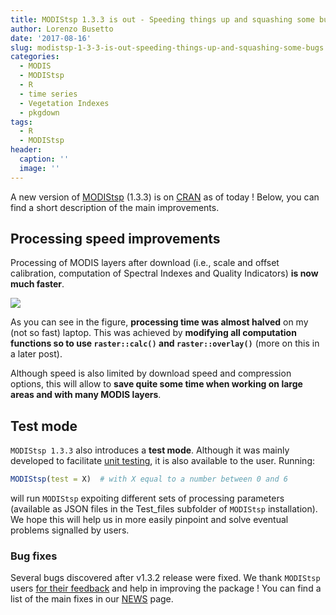 ```yaml
---
title: MODIStsp 1.3.3 is out - Speeding things up and squashing some bugs !
author: Lorenzo Busetto
date: '2017-08-16'
slug: modistsp-1-3-3-is-out-speeding-things-up-and-squashing-some-bugs
categories:
  - MODIS
  - MODIStsp
  - R
  - time series
  - Vegetation Indexes
  - pkgdown
tags:
  - R
  - MODIStsp
header:
  caption: ''
  image: ''
---
```

A new version of [MODIStsp](http://lbusett.github.io/MODIStsp/) (1.3.3) is on [CRAN](https://cran.r-project.org/web/packages/MODIStsp/index.html) as of today ! 
Below, you can find a short description of the main improvements.

## Processing speed improvements

Processing of MODIS layers after download (i.e., scale and offset calibration, 
computation of Spectral Indexes and Quality Indicators) **is now much faster**.

![](/img/boxplots.png)

As you can see in the figure, **processing time was almost halved** on my (not so fast)
laptop. This was achieved by **modifying all computation functions so to use 
`raster::calc()` and `raster::overlay()`** (more on this in a later post).

Although speed is also limited by download speed and compression options, this
will allow to **save quite some time when working on large areas and with many 
MODIS layers**.

## Test mode

`MODIStsp 1.3.3` also introduces a **test mode**. Although it was mainly developed
to facilitate [unit testing](https://en.wikipedia.org/wiki/Unit_testing), it is
also available to the user. Running:

``` r
MODIStsp(test = X)  # with X equal to a number between 0 and 6
```

will run `MODIStsp` expoiting different sets of processing parameters (available 
as JSON files in the Test_files subfolder of `MODIStsp` installation). We hope this 
will help us in more easily pinpoint and solve eventual problems signalled by users.

### Bug fixes

Several bugs discovered after v1.3.2 release were fixed. We thank `MODIStsp` users 
[for their feedback](https://github.com/lbusett/MODIStsp/issues?q=is%3Aissue+is%3Aclosed)
and help in improving the package ! You can find a list of the main fixes in our
[NEWS](http://lbusett.github.io/MODIStsp/news/index.html) page.
